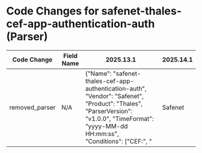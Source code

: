 # Code Changes for safenet-thales-cef-app-authentication-auth (Parser)

| Code Change | Field Name | 2025.13.1 | 2025.14.1 |
|-------------|------------|-----------|------------|
| removed_parser | N/A | {"Name": "safenet-thales-cef-app-authentication-auth", "Vendor": "Safenet", "Product": "Thales", "ParserVersion": "v1.0.0", "TimeFormat": "yyyy-MM-dd HH:mm:ss", "Conditions": ["CEF:", "|Safenet|", "|Authentication|Auth|", "act=", "AUTH_ATTEMPT"], "Fields": ["({host}[\w\-.]+)\s+CEF:", "src=({src_ip}((([0-9a-fA-F.]{0,4}):{1,2}){1,7}([0-9a-fA-F]){0,4})|(((25[0-5]|(2[0-4]|1\d|[0-9]|)\d)\.?\b){4}))(:({src_port}\d+))?", "suser=({user}[\w\.\-\!\#\^\~]{1,40}\$?)\s+(\w+=|$)", "suser=({email_address}[^\s@]+@[^\s@]+)\s+(\w+=|$)", "act=({action}[^\"]+?)\"*\s+$"]} | N/A |